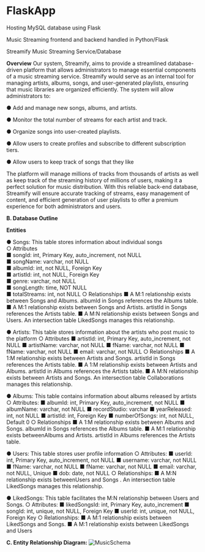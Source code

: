 # FlaskApp
Hosting MySQL database using Flask

Music Streaming frontend and backend handled in Python/Flask

Streamify Music Streaming Service/Database

**Overview**
Our system, Streamify, aims to provide a streamlined database-driven
platform that allows administrators to manage essential components of a
music streaming service.
Streamify would serve as an internal tool for managing artists, albums,
songs, and user-generated playlists, ensuring that music libraries are
organized efficiently. 
The system will allow administrators to:

  ● Add and manage new songs, albums, and artists.
  
  ● Monitor the total number of streams for each artist and track.
  
  ● Organize songs into user-created playlists.
  
  ● Allow users to create profiles and subscribe to different subscription
    tiers.
    
  ● Allow users to keep track of songs that they like

The platform will manage millions of tracks from thousands of artists as well
as keep track of the streaming history of millions of users, making it a
perfect solution for music distribution. With this reliable back-end database,
Streamify will ensure accurate tracking of streams, easy management of
content, and efficient generation of user playlists to offer a premium
experience for both administrators and users.


**B. Database Outline**

**Entities**

  ● Songs: This table stores information about individual songs <br>
    ○ Attributes<br>
      ■ songId: int, Primary Key, auto_increment, not NULL<br>
      ■ songName: varchar, not NULL<br>
      ■ albumId: int, not NULL, Foreign Key<br>
      ■ artistId: int, not NULL, Foreign Key<br>
      ■ genre: varchar, not NULL<br>
      ■ songLength: time, NOT NULL<br>
      ■ totalStreams: int, not NULL
    ○ Relationships
      ■ A M:1 relationship exists between Songs and Albums.
      albumId in Songs references the Albums table.
      ■ A M:1 relationship exists between Songs and Artists.
      artistId in Songs references the Artists table.
      ■ A M:N relationship exists between Songs and Users. An
      intersection table LikedSongs manages this relationship.
  
  ● Artists: This table stores information about the artists who post
  music to the platform
  ○ Attributes
    ■ artistId: int, Primary Key, auto_increment, not NULL
    ■ artistName: varchar, not NULL
    ■ fName: varchar, not NULL
    ■ fName: varchar, not NULL
    ■ email: varchar, not NULL
  ○ Relationships
    ■ A 1:M relationship exists between Artists and Songs.
    artistId in Songs references the Artists table.
    ■ A 1:M relationship exists between Artists and Albums.
    artistId in Albums references the Artists table.
    ■ A M:N relationship exists between Artists and Songs. An
    intersection table Collaborations manages this
    relationship.

● Albums: This table contains information about albums released by
artists
  ○ Attributes:
    ■ albumId: int, Primary Key, auto_increment, not NULL
    ■ albumName: varchar, not NULL
    ■ recordStudio: varchar
    ■ yearReleased: int, not NULL
    ■ artistId: int, Foreign Key
    ■ numberOfSongs: int, not NULL, Default 0
  ○ Relationships
    ■ A 1:M relationship exists between Albums and Songs.
    albumId in Songs references the Albums table.
    ■ A M:1 relationship exists betweenAlbums and Artists.
    artistId in Albums references the Artists table.

● Users: This table stores user profile information
  ○ Attributes:
    ■ userId: int, Primary Key, auto_increment, not NULL
    ■ username: varchar, not NULL
    ■ fName: varchar, not NULL
    ■ fName: varchar, not NULL
    ■ email: varchar, not NULL, Unique
    ■ dob: date, not NULL
  ○ Relationships:
    ■ A M:N relationship exists betweenUsers and Songs . An
    intersection table LikedSongs manages this relationship.

● LikedSongs: This table facilitates the M:N relationship between
Users and Songs.
  ○ Attributes:
    ■ likedSongsId: int, Primary Key, auto_increment
    ■ songId: int, unique, not NULL, Foreign Key
    ■ userId: int, unique, not NULL, Foreign Key
  ○ Relationships:
    ■ A M:1 relationship exists between LikedSongs and
    Songs.
    ■ A M:1 relationship exists between LikedSongs and
    Users

**C. Entity Relationship Diagram:**
![MusicSchema](https://github.com/user-attachments/assets/0a7c77de-8d27-42d8-8eee-3f2fa144830a)
